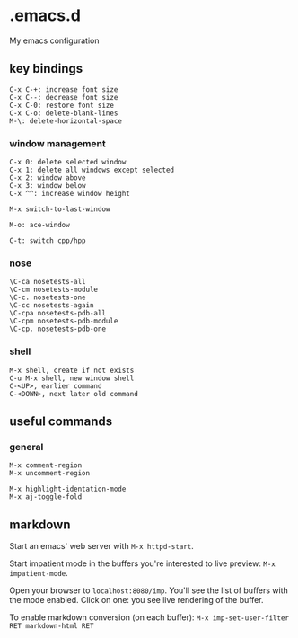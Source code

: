 # .emacs.d

My emacs configuration

## key bindings

```
C-x C-+: increase font size
C-x C--: decrease font size
C-x C-0: restore font size
C-x C-o: delete-blank-lines
M-\: delete-horizontal-space
```

### window management

```
C-x 0: delete selected window
C-x 1: delete all windows except selected
C-x 2: window above
C-x 3: window below
C-x ^^: increase window height
```

```
M-x switch-to-last-window
```

```
M-o: ace-window
```

```
C-t: switch cpp/hpp
```

### nose

```
\C-ca nosetests-all
\C-cm nosetests-module
\C-c. nosetests-one
\C-cc nosetests-again
\C-cpa nosetests-pdb-all
\C-cpm nosetests-pdb-module
\C-cp. nosetests-pdb-one
```

### shell

```
M-x shell, create if not exists
C-u M-x shell, new window shell
C-<UP>, earlier command
C-<DOWN>, next later old command
```

## useful commands

### general

```
M-x comment-region
M-x uncomment-region
```

```
M-x highlight-identation-mode
M-x aj-toggle-fold
```

## markdown

Start an emacs' web server with `M-x httpd-start`.

Start impatient mode in the buffers you're interested to live preview: `M-x impatient-mode`.

Open your browser to `localhost:8080/imp`. You'll see the list of buffers with the mode enabled. Click on one: you see live rendering of the buffer.

To enable markdown conversion (on each buffer): `M-x imp-set-user-filter RET markdown-html RET`
